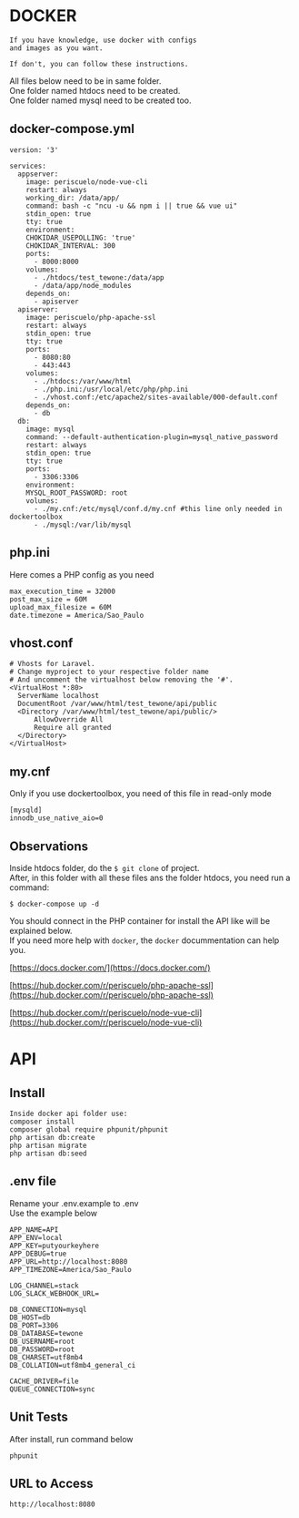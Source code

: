 # DOCKER

```
If you have knowledge, use docker with configs
and images as you want.

If don't, you can follow these instructions.
```

All files below need to be in same folder.  
One folder named htdocs need to be created.  
One folder named mysql need to be created too.

## docker-compose.yml

```
version: '3'

services:
  appserver:
    image: periscuelo/node-vue-cli
    restart: always
    working_dir: /data/app/
    command: bash -c "ncu -u && npm i || true && vue ui"
    stdin_open: true
    tty: true
    environment:
    CHOKIDAR_USEPOLLING: 'true'
    CHOKIDAR_INTERVAL: 300
    ports:
      - 8000:8000
    volumes:
      - ./htdocs/test_tewone:/data/app
      - /data/app/node_modules
    depends_on:
      - apiserver
  apiserver:
    image: periscuelo/php-apache-ssl
    restart: always
    stdin_open: true
    tty: true
    ports:
      - 8080:80
      - 443:443
    volumes:
      - ./htdocs:/var/www/html
      - ./php.ini:/usr/local/etc/php/php.ini
      - ./vhost.conf:/etc/apache2/sites-available/000-default.conf
    depends_on:
      - db
  db:
    image: mysql
    command: --default-authentication-plugin=mysql_native_password
    restart: always
    stdin_open: true
    tty: true
    ports:
      - 3306:3306
    environment:
    MYSQL_ROOT_PASSWORD: root
    volumes:
      - ./my.cnf:/etc/mysql/conf.d/my.cnf #this line only needed in dockertoolbox
      - ./mysql:/var/lib/mysql
```

## php.ini

Here comes a PHP config as you need

```
max_execution_time = 32000
post_max_size = 60M
upload_max_filesize = 60M
date.timezone = America/Sao_Paulo
```

## vhost.conf

```
# Vhosts for Laravel.
# Change myproject to your respective folder name
# And uncomment the virtualhost below removing the '#'.
<VirtualHost *:80>
  ServerName localhost
  DocumentRoot /var/www/html/test_tewone/api/public
  <Directory /var/www/html/test_tewone/api/public/>
      AllowOverride All
      Require all granted
  </Directory>
</VirtualHost>

```

## my.cnf

Only if you use dockertoolbox, you need of this file in read-only mode

```
[mysqld]
innodb_use_native_aio=0
```

## Observations

Inside htdocs folder, do the `$ git clone` of project.  
After, in this folder with all these files ans the folder htdocs, you need run a command:

`$ docker-compose up -d`

You should connect in the PHP container for install the API like will be explained below.  
If you need more help with `docker`, the `docker` docummentation can help you.

[https://docs.docker.com/](https://docs.docker.com/)

[https://hub.docker.com/r/periscuelo/php-apache-ssl](https://hub.docker.com/r/periscuelo/php-apache-ssl)

[https://hub.docker.com/r/periscuelo/node-vue-cli](https://hub.docker.com/r/periscuelo/node-vue-cli)

# API

## Install
```
Inside docker api folder use:
composer install
composer global require phpunit/phpunit
php artisan db:create
php artisan migrate
php artisan db:seed
```

## .env file

Rename your .env.example to .env  
Use the example below

```
APP_NAME=API
APP_ENV=local
APP_KEY=putyourkeyhere
APP_DEBUG=true
APP_URL=http://localhost:8080
APP_TIMEZONE=America/Sao_Paulo

LOG_CHANNEL=stack
LOG_SLACK_WEBHOOK_URL=

DB_CONNECTION=mysql
DB_HOST=db
DB_PORT=3306
DB_DATABASE=tewone
DB_USERNAME=root
DB_PASSWORD=root
DB_CHARSET=utf8mb4
DB_COLLATION=utf8mb4_general_ci

CACHE_DRIVER=file
QUEUE_CONNECTION=sync
```

## Unit Tests

After install, run command below

`phpunit`

## URL to Access

`http://localhost:8080`
